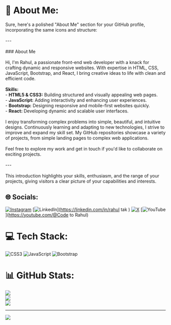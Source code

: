 # 💫 About Me:
Sure, here's a polished "About Me" section for your GitHub profile, incorporating the same icons and structure:<br><br>---<br><br>### About Me<br><br>Hi, I'm Rahul, a passionate front-end web developer with a knack for crafting dynamic and responsive websites. With expertise in HTML, CSS, JavaScript, Bootstrap, and React, I bring creative ideas to life with clean and efficient code.<br><br>**Skills:**<br>- **HTML5 & CSS3:** Building structured and visually appealing web pages.<br>- **JavaScript:** Adding interactivity and enhancing user experiences.<br>- **Bootstrap:** Designing responsive and mobile-first websites quickly.<br>- **React:** Developing dynamic and scalable user interfaces.<br><br>I enjoy transforming complex problems into simple, beautiful, and intuitive designs. Continuously learning and adapting to new technologies, I strive to improve and expand my skill set. My GitHub repositories showcase a variety of projects, from simple landing pages to complex web applications.<br><br>Feel free to explore my work and get in touch if you'd like to collaborate on exciting projects.<br><br>---<br><br>This introduction highlights your skills, enthusiasm, and the range of your projects, giving visitors a clear picture of your capabilities and interests.


## 🌐 Socials:
[![Instagram](https://img.shields.io/badge/Instagram-%23E4405F.svg?logo=Instagram&logoColor=white)](https://instagram.com/rahultak1164) [![LinkedIn](https://img.shields.io/badge/LinkedIn-%230077B5.svg?logo=linkedin&logoColor=white)](https://linkedin.com/in/rahul tak ) [![X](https://img.shields.io/badge/X-black.svg?logo=X&logoColor=white)](https://x.com/@Rahulta25004506) [![YouTube](https://img.shields.io/badge/YouTube-%23FF0000.svg?logo=YouTube&logoColor=white)](https://youtube.com/@Code to Rahul) 

# 💻 Tech Stack:
![CSS3](https://img.shields.io/badge/css3-%231572B6.svg?style=for-the-badge&logo=css3&logoColor=white) ![JavaScript](https://img.shields.io/badge/javascript-%23323330.svg?style=for-the-badge&logo=javascript&logoColor=%23F7DF1E) ![Bootstrap](https://img.shields.io/badge/bootstrap-%238511FA.svg?style=for-the-badge&logo=bootstrap&logoColor=white)
# 📊 GitHub Stats:
![](https://github-readme-stats.vercel.app/api?username=rahultak1923&theme=dark&hide_border=false&include_all_commits=false&count_private=false)<br/>
![](https://github-readme-streak-stats.herokuapp.com/?user=rahultak1923&theme=dark&hide_border=false)<br/>
![](https://github-readme-stats.vercel.app/api/top-langs/?username=rahultak1923&theme=dark&hide_border=false&include_all_commits=false&count_private=false&layout=compact)

---
[![](https://visitcount.itsvg.in/api?id=rahultak1923&icon=0&color=0)](https://visitcount.itsvg.in)

<!-- Proudly created with GPRM ( https://gprm.itsvg.in ) -->
